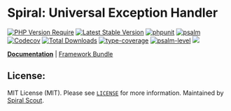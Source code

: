 # Spiral: Universal Exception Handler

[![PHP Version Require](https://poser.pugx.org/spiral/exceptions/require/php)](https://packagist.org/packages/spiral/exceptions)
[![Latest Stable Version](https://poser.pugx.org/spiral/exceptions/v/stable)](https://packagist.org/packages/spiral/exceptions)
[![phpunit](https://github.com/spiral/exceptions/actions/workflows/phpunit.yml/badge.svg)](https://github.com/spiral/exceptions/actions)
[![psalm](https://github.com/spiral/exceptions/actions/workflows/psalm.yml/badge.svg)](https://github.com/spiral/exceptions/actions)
[![Codecov](https://codecov.io/gh/spiral/exceptions/branch/master/graph/badge.svg)](https://codecov.io/gh/spiral/exceptions/)
[![Total Downloads](https://poser.pugx.org/spiral/exceptions/downloads)](https://packagist.org/packages/spiral/exceptions)
[![type-coverage](https://shepherd.dev/github/spiral/exceptions/coverage.svg)](https://shepherd.dev/github/spiral/exceptions)
[![psalm-level](https://shepherd.dev/github/spiral/exceptions/level.svg)](https://shepherd.dev/github/spiral/exceptions)
<a href="https://discord.gg/8bZsjYhVVk"><img src="https://img.shields.io/badge/discord-chat-magenta.svg"></a>

<b>[Documentation](https://spiral.dev/docs/component-exceptions)</b> | [Framework Bundle](https://github.com/spiral/framework)

## License:

MIT License (MIT). Please see [`LICENSE`](./LICENSE) for more information. Maintained by [Spiral Scout](https://spiralscout.com).
